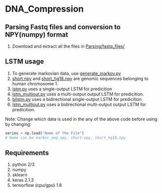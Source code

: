 # DNA_Compression

## Parsing Fastq files and conversion to NPY(numpy) format
1. Download and extract all the files in [Parsing/fastq_files/](Parsing/fastq_files/)

## LSTM usage
1. To generate markovian data, use [generate_markov.py](generate_markov.py)
2. [short.npy](short.npy) and [short_hg18.npy](short_hg18.npy) are genomic sequences belonging to human chromosome 1.
3. [lstm.py](lstm.py) uses a single-output LSTM for predicition
4. [lstm_multiout.py](lstm_multiout.py) uses a multi-output output LSTM for predicition.
5. [bilstm.py](bilstm.py) uses a bidirectional single-output LSTM for predicition
6. [lstm_multiout.py](lstm_multiout.py) uses a bidirectional multi-output output LSTM for predicition.

Note: Change which data is used in the any of the above code before using by changing:
```python
series = np.load("Name of the File")
# Name can be markov_seq.npy, short.npy, short_hg18.npy
```
## Requirements
1. python 2/3
2. numpy
3. sklearn
4. keras 2.1.3
5. tensorflow (cpu/gpu) 1.8
